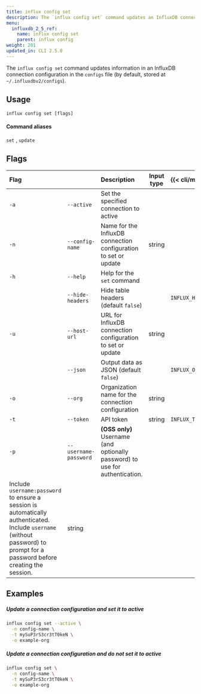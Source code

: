 ```yaml
---
title: influx config set
description: The `influx config set` command updates an InfluxDB connection configuration.
menu:
  influxdb_2_5_ref:
    name: influx config set
    parent: influx config
weight: 201
updated_in: CLI 2.5.0
---
```


The `influx config set` command updates information in an InfluxDB connection
configuration in the `configs` file (by default, stored at `~/.influxdbv2/configs`).

## Usage
```
influx config set [flags]
```

#### Command aliases
`set` , `update`

## Flags
| Flag |                  | Description                                                     | Input type | {{< cli/mapped >}}    |
| :--- | :--------------- | :-------------------------------------------------------------- | :--------: | :-------------------- |
| `-a` | `--active`       | Set the specified connection to active                          |            |                       |
| `-n` | `--config-name`  | Name for the InfluxDB connection configuration to set or update |   string   |                       |
| `-h` | `--help`         | Help for the `set` command                                      |            |                       |
|      | `--hide-headers` | Hide table headers (default `false`)                            |            | `INFLUX_HIDE_HEADERS` |
| `-u` | `--host-url`     | URL for InfluxDB connection configuration to set or update      |   string   |                       |
|      | `--json`         | Output data as JSON (default `false`)                           |            | `INFLUX_OUTPUT_JSON`  |
| `-o` | `--org`          | Organization name for the connection configuration              |   string   |                       |
| `-t` | `--token`        | API token                                                       |   string   | `INFLUX_TOKEN`        |
| `-p` | `--username-password` | **(OSS only)** Username (and optionally password) to use for authentication.
Include `username:password` to ensure a session is automatically authenticated. Include `username` (without password) to prompt for a password before creating the session.                                                                       |   string   |

## Examples

##### Update a connection configuration and set it to active
```sh
influx config set --active \
  -n config-name \
  -t mySuP3rS3cr3tT0keN \
  -o example-org
```

##### Update a connection configuration and do not set it to active
```sh
influx config set \
  -n config-name \
  -t mySuP3rS3cr3tT0keN \
  -o example-org
```
